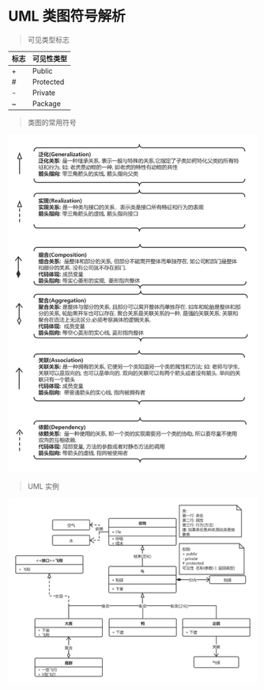 # UML 类图符号解析



> 可见类型标志



| 标志 | 可见性类型 |
| ---- | ---------- |
| +    | Public     |
| #    | Protected  |
| -    | Private    |
| ~    | Package    |

> 类图的常用符号

![](./image/UMLsymbol.png)



> UML 实例

![](./image/UMLclass.png)



































